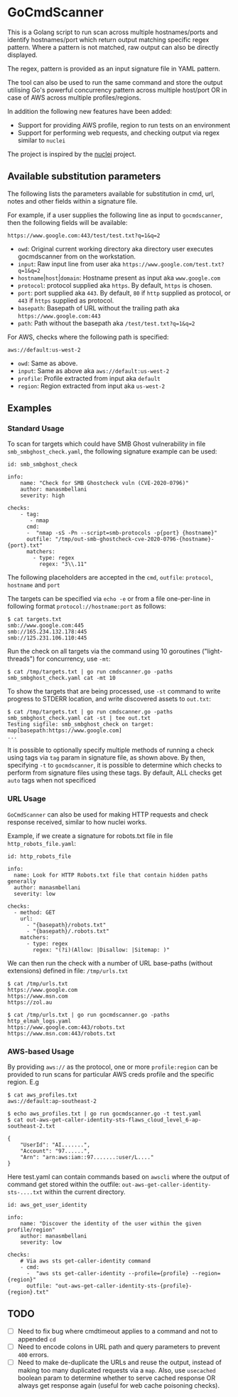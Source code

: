 # GoCmdScanner
This is a Golang script to run scan across multiple hostnames/ports and identify hostnames/port which return output matching specific regex pattern. Where a pattern is not matched, raw output can also be directly displayed.

The regex, pattern is provided as an input signature file in YAML pattern. 

The tool can also be used to run the same command and store the output utilising Go's powerful concurrency pattern across multiple host/port OR in case of AWS across multiple profiles/regions.

In addition the following new features have been added: 
* Support for providing AWS profile, region to run tests on an environment
* Support for performing web requests, and checking output via regex similar to `nuclei`

The project is inspired by the [nuclei](https://github.com/projectdiscovery/nuclei) project.

## Available substitution parameters
The following lists the parameters available for substitution in cmd, url, notes
and other fields within a signature file. 

For example, if a user supplies the following line as input to `gocmdscanner`, then the following fields will be available:
```
https://www.google.com:443/test/test.txt?q=1&q=2
```

* `owd`: Original current working directory aka directory user executes gocmdscanner from on the workstation.
* `input`: Raw input line from user aka `https://www.google.com/test.txt?q=1&q=2`
* `hostname`|`host`|`domain`: Hostname present as input aka `www.google.com`
* `protocol`: protocol supplied aka `https`. By default, `https` is chosen.
* `port`: port supplied aka `443`. By default, `80` if `http` supplied as protocol, or `443` if `https` supplied as protocol. 
* `basepath`: Basepath of URL without the trailing path aka `https://www.google.com:443`
* `path`: Path without the basepath aka `/test/test.txt?q=1&q=2`

For AWS, checks where the following path is specified:
```
aws://default:us-west-2
```

* `owd`: Same as above.
* `input`: Same as above aka `aws://default:us-west-2`
* `profile`: Profile extracted from input aka `default`
* `region`: Region extracted from input aka `us-west-2`

## Examples

### Standard Usage
To scan for targets which could have SMB Ghost vulnerability in file `smb_smbghost_check.yaml`, the following signature example can be used:

```
id: smb_smbghost_check 

info:
    name: "Check for SMB Ghostcheck vuln (CVE-2020-0796)"
    author: manasmbellani
    severity: high

checks:
    - tag: 
       - nmap
      cmd:
      -  "nmap -sS -Pn --script=smb-protocols -p{port} {hostname}"
      outfile: "/tmp/out-smb-ghostcheck-cve-2020-0796-{hostname}-{port}.txt"
      matchers:
        - type: regex
          regex: "3\\.11"
```

The following placeholders are accepted in the `cmd`, `outfile`: `protocol`, `hostname` and `port`

The targets can be specified via `echo -e` or from a file one-per-line in following format `protocol://hostname:port` as follows:
```
$ cat targets.txt
smb://www.google.com:445
smb://165.234.132.178:445
smb://125.231.106.110:445
```

Run the check on all targets via the command using 10 goroutines ("light-threads") for concurrency, use `-mt`: 
```
$ cat /tmp/targets.txt | go run cmdscanner.go -paths smb_smbghost_check.yaml cat -mt 10
```

To show the targets that are being processed, use `-st` command to write progress to STDERR location, and write discovered assets to `out.txt`:
```
$ cat /tmp/targets.txt | go run cmdscanner.go -paths smb_smbghost_check.yaml cat -st | tee out.txt
Testing sigfile: smb_smbghost_check on target: map[basepath:https://www.google.com]
...

```

It is possible to optionally specify multiple methods of running a check using tags via `tag` param in signature file, as shown above. By then, specifying `-t` to `gocmdscanner`, it is possible to determine which checks to perform from signature files using these tags. By default, ALL checks get `auto` tags when not specificed

### URL Usage
`GoCmdScanner` can also be used for making HTTP requests and check response received, similar to how nuclei works.

Example, if we create a signature for robots.txt file in file `http_robots_file.yaml`:

```
id: http_robots_file

info:
  name: Look for HTTP Robots.txt file that contain hidden paths generally
  author: manasmbellani
  severity: low

checks:
  - method: GET
    url:
      - "{basepath}/robots.txt"
      - "{basepath}/.robots.txt"
    matchers:
      - type: regex
        regex: "(?i)(Allow: |Disallow: |Sitemap: )"
```

We can then run the check with a number of URL base-paths (without extensions) defined in file: `/tmp/urls.txt`
```
$ cat /tmp/urls.txt
https://www.google.com
https://www.msn.com
https://zol.au

$ cat /tmp/urls.txt | go run gocmdscanner.go -paths http_elmah_logs.yaml
https://www.google.com:443/robots.txt
https://www.msn.com:443/robots.txt
```

### AWS-based Usage

By providing `aws://` as the protocol, one or more `profile:region` can be provided to run scans for particular AWS creds profile and the specific region. E.g

```
$ cat aws_profiles.txt
aws://default:ap-southeast-2

$ echo aws_profiles.txt | go run gocmdscanner.go -t test.yaml
$ cat out-aws-get-caller-identity-sts-flaws_cloud_level_6-ap-southeast-2.txt 

{
    "UserId": "AI.......",
    "Account": "97......",
    "Arn": "arn:aws:iam::97.......:user/L...."
}
```

Here test.yaml can contain commands based on `awscli` where the output of command get  stored within the outfile: `out-aws-get-caller-identity-sts-....txt` within the current directory.

```
id: aws_get_user_identity

info:
    name: "Discover the identity of the user within the given profile/region"
    author: manasmbellani
    severity: low

checks:
    # Via aws sts get-caller-identity command
    - cmd:
      -  "aws sts get-caller-identity --profile={profile} --region={region}"
      outfile: "out-aws-get-caller-identity-sts-{profile}-{region}.txt"
```

## TODO
- [ ] Need to fix bug where cmdtimeout applies to a command and not to appended `cd`
- [ ] Need to encode colons in URL path and query parameters to prevent `400` errors.
- [ ] Need to make de-duplicate the URLs and reuse the output, instead of making too many duplicated requests via a `map`. Also, use `usecached` boolean param to determine whether to serve cached response OR always get response again (useful for web cache poisoning checks).
